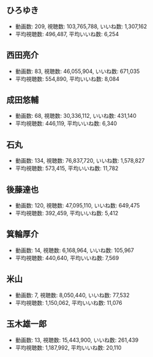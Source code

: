 ## ひろゆき

-   動画数: 209, 視聴数: 103,765,788, いいね数: 1,307,162
-   平均視聴数: 496,487, 平均いいね数: 6,254

## 西田亮介

-   動画数: 83, 視聴数: 46,055,904, いいね数: 671,035
-   平均視聴数: 554,890, 平均いいね数: 8,084

## 成田悠輔

-   動画数: 68, 視聴数: 30,336,112, いいね数: 431,140
-   平均視聴数: 446,119, 平均いいね数: 6,340

## 石丸

-   動画数: 134, 視聴数: 76,837,720, いいね数: 1,578,827
-   平均視聴数: 573,415, 平均いいね数: 11,782

## 後藤達也

-   動画数: 120, 視聴数: 47,095,110, いいね数: 649,475
-   平均視聴数: 392,459, 平均いいね数: 5,412

## 箕輪厚介

-   動画数: 14, 視聴数: 6,168,964, いいね数: 105,967
-   平均視聴数: 440,640, 平均いいね数: 7,569

## 米山

-   動画数: 7, 視聴数: 8,050,440, いいね数: 77,532
-   平均視聴数: 1,150,062, 平均いいね数: 11,076

## 玉木雄一郎

-   動画数: 13, 視聴数: 15,443,900, いいね数: 261,439
-   平均視聴数: 1,187,992, 平均いいね数: 20,110



